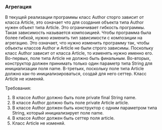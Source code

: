 
### Агрегация

В текущей реализации программы класс Author сторго зависит от класса Article, это означает что для создания объекта типа Author нужен объект типа Article.
Это ограничивает гибкость программы. Такая зависимость называется композицией.
Чтобы программа была более гибкой, нужно изменить тип зависимости с композиции на агрегацию. Это означает, что нужно изменить программу так, чтобы объекты классов
Author и Article не были строго зависимы. Поскольку класс Author зависит от класса Article, то изменять нужно именно его.
Во-первых, поле типа Article не должно быть финальным.
Во-вторых, конструктор должен принимать только один параметр типа String для инициализации поля name.
В-третьих, поскольку поле типа Article должно как-то инициализироваться, создай для него сеттер.
Класс Article не изменяй.


Требования:
1.	В классе Author должно быть поле private final String name.
2.	В классе Author должно быть поле private Article article.
3.	В классе Author должен быть конструктор с одним параметром типа String, который инициализирует поле name.
4.	В классе Author должен быть сеттер поля article.
5.	Класс Article не изменяй.


